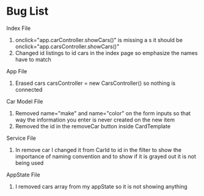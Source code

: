 # Bug List

Index File
1. onclick="app.carController.showCars()" is missing a s it should be onclick="app.carsController.showCars()"
2. Changed id listings to id cars in the index page so emphasize the names have to match

App File
1. Erased cars carsController = new CarsController() so nothing is connected

Car Model File
1. Removed name="make" and name="color" on the form inputs so that way the information you enter is never created on the new item
2. Removed the id in the removeCar button inside CardTemplate


Service File
1. In remove car I changed it from CarId to id in the filter to show the importance of naming convention and to show if it is grayed out it is not being used

AppState File 
1. I removed cars array from my appState so it is not showing anything